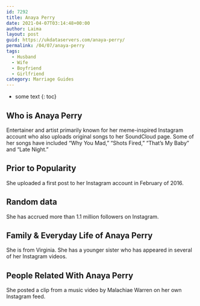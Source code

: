 ```yaml
---
id: 7292
title: Anaya Perry
date: 2021-04-07T03:14:48+00:00
author: Laima
layout: post
guid: https://ukdataservers.com/anaya-perry/
permalink: /04/07/anaya-perry
tags:
  - Husband
  - Wife
  - Boyfriend
  - Girlfriend
category: Marriage Guides
---
```


* some text
{: toc}


## Who is Anaya Perry
                  
                  
                  
Entertainer and artist primarily known for her meme-inspired Instagram account who also uploads original songs to her SoundCloud page. Some of her songs have included &#8220;Why You Mad,&#8221; &#8220;Shots Fired,&#8221; &#8220;That&#8217;s My Baby&#8221; and &#8220;Late Night.&#8221; 
                  
              
            
              
            
                
                
                
## Prior to Popularity
                  
                  
                  
She uploaded a first post to her Instagram account in February of 2016. 
                  
              
            
              
            
                
                
                
## Random data
                  
                  
                  
She has accrued more than 1.1 million followers on Instagram. 
                  
              
            
              
            
                
                
                
## Family & Everyday Life of Anaya Perry
                  
                  
                  
She is from Virginia. She has a younger sister who has appeared in several of her Instagram videos. 
                  
              
            
              
            
                
                
                
## People Related With Anaya Perry
                  
                  
                  
She posted a clip from a music video by Malachiae Warren on her own Instagram feed. 
                  
              
            
              
            
                
              
            
              
              
            
            
              
            
          
          
          
